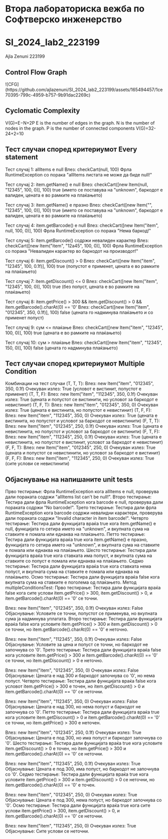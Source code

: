 <h1>Втора лабораториска вежба по Софтверско инженерство</h1>

# SI_2024_lab2_223199

Ajla Zenuni 
223199

<h2>Control Flow Graph</h2>
![CFG](https://github.com/ajlazenuni/SI_2024_lab2_223199/assets/165494457/1ce70395-799c-4959-b757-9b91dac2269c)

<h2>Cyclomatic Complexity</h2>

V(G)=E−N+2P
E is the number of edges in the graph.
N is the number of nodes in the graph.
P is the number of connected components
V(G)=32-24+2=10


<h2>Тест случаи според критериумот Every statement</h2>

Тест случај 1: allItems е null
Влез: checkCart(null, 100) 
Фрла RuntimeException со порака "allItems листата не може да биде null!" 

Тест случај 2: item.getName() е null
Влез: checkCart([new Item(null, "12345", 100, 0)], 100) 
true (името се поставува на "unknown", баркодот е валиден, цената е во рамките на плаќањето) 

Тест случај 3: item.getName() е празно
Влез: checkCart([new Item("", "12345", 100, 0)], 100) 
true (името се поставува на "unknown", баркодот е валиден, цената е во рамките на плаќањето) 

Тест случај 4: item.getBarcode() е null
Влез: checkCart([new Item("item", null, 100, 0)], 100) 
Фрла RuntimeException со порака "Нема баркод!" 

Тест случај 5: item.getBarcode() содржи невалиден карактер
Влез: checkCart([new Item("item", "12a45", 100, 0)], 100) 
Фрла RuntimeException со порака "Невалиден карактер во баркодот на производот!" 

Тест случај 6: item.getDiscount() > 0
Влез: checkCart([new Item("item", "12345", 100, 0.1f)], 100) 
true (попустот е применет, цената е во рамките на плаќањето) 

Тест случај 7: item.getDiscount() <= 0
Влез: checkCart([new Item("item", "12345", 100, 0)], 100) 
true (без попуст, цената е во рамките на плаќањето) 

Тест случај 8: item.getPrice() > 300 && item.getDiscount() > 0 && item.getBarcode().charAt(0) == '0'
Влез: checkCart([new Item("item", "012345", 350, 0.1f)], 100) 
false (цената го надминува плаќањето и со применет попуст) 

Тест случај 9: сум <= плаќање
Влез: checkCart([new Item("item", "12345", 100, 0)], 100) 
true (цената е во рамките на плаќањето)

Тест случај 10: сум > плаќање
Влез: checkCart([new Item("item", "12345", 150, 0)], 100) 
false (цената го надминува плаќањето)

<h2>Тест случаи според критериумот Multiple Condition</h2>

Комбинации на тест случаи
(T, T, T):
Влез: new Item("item", "012345", 350, 0.1f)
Очекуван излез: True (условот е вистинит, попустот е применет)
(T, T, F):
Влез: new Item("item", "112345", 350, 0.1f)
Очекуван излез: True (цената и попустот се вистинити, но условот за баркодот е невистинит)
(T, F, T):
Влез: new Item("item", "012345", 350, 0)
Очекуван излез: True (цената е вистинита, но попустот е невистинит)
(T, F, F):
Влез: new Item("item", "112345", 350, 0)
Очекуван излез: True (цената е вистинита, но попустот и условот за баркодот се невистинити)
(F, T, T):
Влез: new Item("item", "012345", 250, 0.1f)
Очекуван излез: True (цената е невистинита, но попустот и условот за баркодот се вистинити)
(F, T, F):
Влез: new Item("item", "112345", 250, 0.1f)
Очекуван излез: True (цената е невистинита, но попустот е вистинит, условот за баркодот е невистинит)
(F, F, T):
Влез: new Item("item", "012345", 250, 0)
Очекуван излез: True (цената и попустот се невистинити, но условот за баркодот е вистинит)
(F, F, F):
Влез: new Item("item", "112345", 250, 0)
Очекуван излез: True (сите услови се невистинити)

<h2>Објаснување на напишаните unit tests</h2>

Прво тестирање: Фрла RuntimeException кога allItems е null, проверува дали пораката содржи "allItems list can't be null!".
Второ тестирање: Тестира дали фрла RuntimeException кога barcode е null, проверува дали пораката содржи "No barcode!".
Трето тестирање: Тестира дали фрла RuntimeException кога barcode содржи невалидни карактери, проверува дали пораката содржи "Invalid character in item barcode!".
Четврто тестирање: Тестира дали функцијата враќа true кога item.getName() е null, функцијата го сетира името на "unknown", и вкупната сума на ставките е помала или еднаква на плаќањето.
Петто тестирање: Тестира дали функцијата враќа true кога item.getName() е празно, функцијата го сетира името на "unknown", и вкупната сума на ставките е помала или еднаква на плаќањето.
Шесто тестирање: Тестира дали функцијата враќа true кога ставката има попуст, и вкупната сума на ставките со попуст е помала или еднаква на плаќањето.
Седмо тестирање: Тестира дали функцијата враќа true кога ставката нема попуст, и вкупната сума на ставките е помала или еднаква на плаќањето.
Осмо тестирање: Тестира дали функцијата враќа false кога вкупната сума на ставките е поголема од плаќањето.
Метод multipleConditionsTest:
Прво тестирање: Тестира дали функцијата враќа false кога сите услови item.getPrice() > 300, item.getDiscount() > 0, и item.getBarcode().charAt(0) == '0' се точни.

Влез: new Item("item", "012345", 350, 0.1f)
Очекуван излез: False
Објаснување: Условите се точни, попустот се применува, но вкупната сума ја надминува уплатата.
Второ тестирање: Тестира дали функцијата враќа false кога условите item.getPrice() > 300 и item.getDiscount() > 0 се точни, но item.getBarcode().charAt(0) == '0' е неточно.

Влез: new Item("item", "112345", 350, 0.1f)
Очекуван излез: False
Објаснување: Условите за цена и попуст се точни, но баркодот не започнува со '0'.
Трето тестирање: Тестира дали функцијата враќа false кога условите item.getPrice() > 300 и item.getBarcode().charAt(0) == '0' се точни, но item.getDiscount() > 0 е неточно.

Влез: new Item("item", "012345", 350, 0)
Очекуван излез: False
Објаснување: Цената е над 300 и баркодот започнува со '0', но нема попуст.
Четврто тестирање: Тестира дали функцијата враќа false кога условот item.getPrice() > 300 е точен, но item.getDiscount() > 0 и item.getBarcode().charAt(0) == '0' се неточни.

Влез: new Item("item", "112345", 350, 0)
Очекуван излез: False
Објаснување: Цената е над 300, но нема попуст и баркодот не започнува со '0'.
Петто тестирање: Тестира дали функцијата враќа true кога условите item.getDiscount() > 0 и item.getBarcode().charAt(0) == '0' се точни, но item.getPrice() > 300 е неточен.

Влез: new Item("item", "012345", 250, 0.1f)
Очекуван излез: True
Објаснување: Цената е под 300, но има попуст и баркодот започнува со '0'.
Шесто тестирање: Тестира дали функцијата враќа true кога условите item.getDiscount() > 0 е точен, но item.getPrice() > 300 и item.getBarcode().charAt(0) == '0' се неточни.

Влез: new Item("item", "112345", 250, 0.1f)
Очекуван излез: True
Објаснување: Цената е под 300, има попуст, но баркодот не започнува со '0'.
Седмо тестирање: Тестира дали функцијата враќа true кога условите item.getPrice() > 300 и item.getDiscount() > 0 се неточни, но item.getBarcode().charAt(0) == '0' е точен.

Влез: new Item("item", "012345", 250, 0)
Очекуван излез: True
Објаснување: Цената е под 300, нема попуст, но баркодот започнува со '0'.
Осмо тестирање: Тестира дали функцијата враќа true кога сите услови item.getPrice() > 300, item.getDiscount() > 0, и item.getBarcode().charAt(0) == '0' се неточни.

Влез: new Item("item", "112345", 250, 0)
Очекуван излез: True
Објаснување: Сите услови се неточни.



